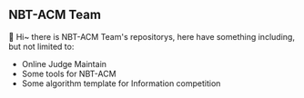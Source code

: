 ## NBT-ACM Team
:wave: Hi~ there is NBT-ACM Team's repositorys, here have something including, but not limited to:
* Online Judge Maintain
* Some tools for NBT-ACM
* Some algorithm template for Information competition

